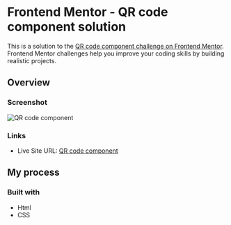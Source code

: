 # Frontend Mentor - QR code component solution

This is a solution to the [QR code component challenge on Frontend Mentor](https://www.frontendmentor.io/challenges/qr-code-component-iux_sIO_H). Frontend Mentor challenges help you improve your coding skills by building realistic projects. 

## Overview

### Screenshot

![QR code component](https://user-images.githubusercontent.com/105219302/191251306-be720631-0a43-47ae-b76d-ce252c9273f6.jpeg)

### Links

- Live Site URL: [QR code component](https://github.com/OrlandoAdrianCalciu/qr-code-component)

## My process

### Built with

- Html
- CSS
